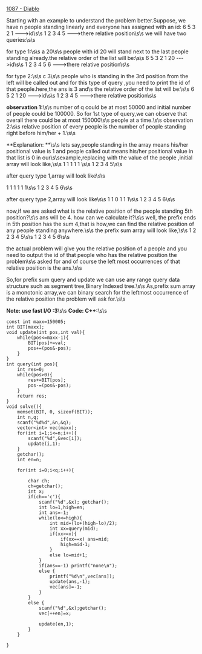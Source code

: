 [1087 - Diablo](http://lightoj.com/volume_showproblem.php?problem=1087)

Starting with an example to understand the problem better.Suppose, we have n people standing linearly and everyone has assigned with an id:
6 5 3 2 1 --->id\s\s
1 2 3 4 5 --->there relative position\s\s
we will have two queries:\s\s

for type 1:\s\s
a 20\s\s
people with id 20 will stand next to the last people standing already.the relative order of the list will be:\s\s
6 5 3 2 1 20 --->id\s\s
1 2 3 4 5 6  --->there relative position\s\s

for type 2:\s\s
c 3\s\s
people who is standing in the 3rd position from the left will be called out and for this type of query ,you need to print the id of that people.here,the ans is 3 and\s the relative order of the list will be:\s\s
6 5 2 1 20 --->id\s\s
1 2 3 4 5  --->there relative position\s\s

**observation 1:**\s\s
number of q could be at most 50000 and initial number of people could be 100000. So for 1st type of query,we can observe that overall there could be at most 150000\s\s people at a time.\s\s
observation 2:\s\s
relative position of every people is the number of people standing right before him/her + 1.\s\s

**Explanation: **\s\s
lets say,people standing in the array means his/her positional value is 1 and people called out means his/her positional value in that list is 0 in our\s\sexample,replacing with the value of the people ,initial array will look like,\s\s
1 1 1 1 1 \s\s
1 2 3 4 5\s\s

after query type 1,array will look like\s\s

1 1 1 1 1 1\s\s
1 2 3 4 5 6\s\s

after query type 2,array will look like\s\s
1 1 0 1 1 1\s\s
1 2 3 4 5 6\s\s


now,if we are asked what is the relative position of the people standing 5th position?\s\s
ans will be 4. how can we calculate it?\s\s
well, the prefix ends in 5th position has the sum 4,that is how,we can find the relative position of any people standing anywhere.\s\s
the prefix sum array will look like,\s\s
1 2 2 3 4 5\s\s
1 2 3 4 5 6\s\s

the actual problem will give you the relative position of a people and you need to output the id of that people who has the relative position the problem\s\s
asked for and of course the left most occurrences of that relative position is the ans.\s\s

So,for prefix sum query and update we can use any range query data structure such as segment tree,Binary Indexed tree.\s\s
As,prefix sum array is a monotonic array,we can binary search for the leftmost occurrence of the relative position the problem will ask for.\s\s

**Note: use fast I/O :3**\s\s
**Code: C++:**\s\s

	const int maxx=150005;
	int BIT[maxx];
	void update(int pos,int val){
	    while(pos<=maxx-1){
	        BIT[pos]+=val;
	        pos+=(pos&-pos);
	    }
	}
	int query(int pos){
	    int res=0;
	    while(pos>0){
	        res+=BIT[pos];
	        pos-=(pos&-pos);
	    }
	    return res;
	}
	void solve(){
	    memset(BIT, 0, sizeof(BIT));
	    int n,q;
	    scanf("%d%d",&n,&q);
	    vector<int> vec(maxx);
	    for(int i=1;i<=n;i++){
	        scanf("%d",&vec[i]);
	        update(i,1);
	    }
	    getchar();
		int en=n;
	
	    for(int i=0;i<q;i++){
	
	        char ch;
	        ch=getchar();
	        int x;
	        if(ch=='c'){
	            scanf("%d",&x); getchar();
	            int lo=1,high=en;
	            int ans=-1;
	            while(lo<=high){
	                int mid=(lo+(high-lo)/2);
	                int xx=query(mid);
	                if(xx>=x){
	                    if(xx==x) ans=mid;
	                    high=mid-1;
	                }
	                else lo=mid+1;
	            }
	            if(ans==-1) printf("none\n");
	            else {
	                printf("%d\n",vec[ans]);
	                update(ans,-1);
	                vec[ans]=-1;	
	            }
	        }
	        else {
	            scanf("%d",&x);getchar();
	            vec[++en]=x;
	
	            update(en,1);
	        }
	    }
	
	}